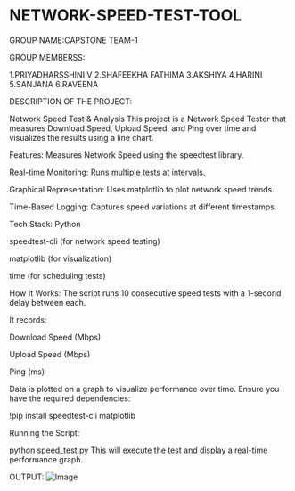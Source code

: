 # NETWORK-SPEED-TEST-TOOL

GROUP NAME:CAPSTONE TEAM-1

GROUP MEMBERSS: 

1.PRIYADHARSSHINI V
2.SHAFEEKHA FATHIMA
3.AKSHIYA
4.HARINI
5.SANJANA
6.RAVEENA

DESCRIPTION OF THE PROJECT:

Network Speed Test & Analysis
This project is a Network Speed Tester that measures Download Speed, Upload Speed, and Ping over time and visualizes the results using a line chart.

Features:
Measures Network Speed using the speedtest library.

Real-time Monitoring: Runs multiple tests at intervals.

Graphical Representation: Uses matplotlib to plot network speed trends.

Time-Based Logging: Captures speed variations at different timestamps.

Tech Stack:
Python

speedtest-cli (for network speed testing)

matplotlib (for visualization)

time (for scheduling tests)

How It Works:
The script runs 10 consecutive speed tests with a 1-second delay between each.

It records:

Download Speed (Mbps)

Upload Speed (Mbps)

Ping (ms)

Data is plotted on a graph to visualize performance over time.
Ensure you have the required dependencies:

!pip install speedtest-cli matplotlib

Running the Script:

python speed_test.py
This will execute the test and display a real-time performance graph.

OUTPUT:
![Image](https://github.com/user-attachments/assets/22933560-b5c0-43ea-85fd-17c1bd94161a)
